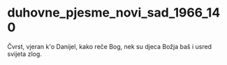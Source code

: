 # duhovne_pjesme_novi_sad_1966_140
Čvrst, vjeran k'o Danijel, kako reče Bog, nek su djeca Božja baš i usred svijeta zlog.